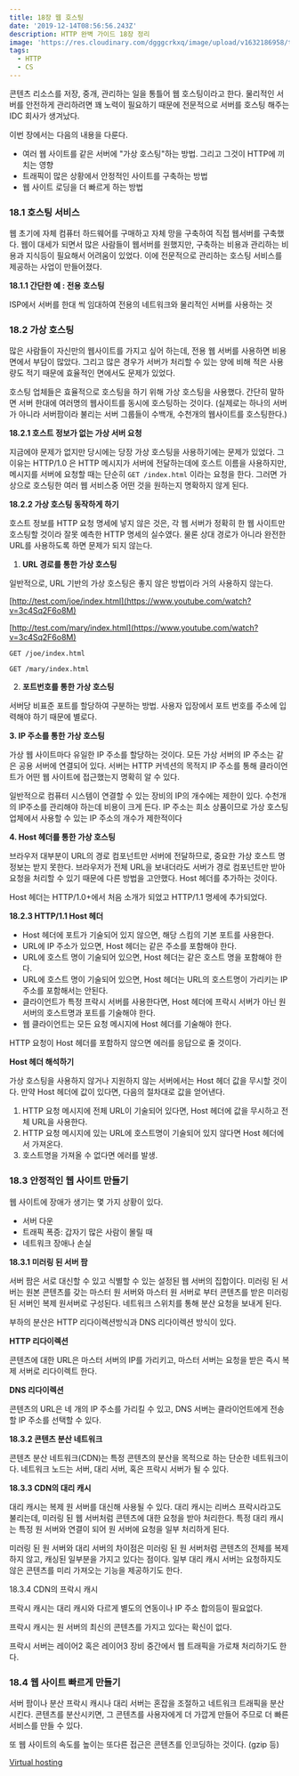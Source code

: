 ```yaml
---
title: 18장 웹 호스팅
date: '2019-12-14T08:56:56.243Z'
description: HTTP 완벽 가이드 18장 정리
image: 'https://res.cloudinary.com/dgggcrkxq/image/upload/v1632186958/tlog/http-perfect-guide_am6yzc.png'
tags:
  - HTTP
  - CS
---
```


콘텐츠 리소스를 저장, 중개, 관리하는 일을 통틀어 웹 호스팅이라고 한다. 물리적인 서버를 안전하게 관리하려면 꽤 노력이 필요하기 때문에 전문적으로 서버를 호스팅 해주는 IDC 회사가 생겨났다.

 이번 장에서는 다음의 내용을 다룬다.

- 여러 웹 사이트를 같은 서버에 "가상 호스팅"하는 방법. 그리고 그것이 HTTP에 끼치는 영향
- 트래픽이 많은 상황에서 안정적인 사이트를 구축하는 방법
- 웹 사이트 로딩을 더 빠르게 하는 방법

### 18.1 호스팅 서비스

웹 초기에 자체 컴퓨터 하드웨어를 구매하고 자체 망을 구축하여 직접 웹서버를 구축했다. 웹이 대세가 되면서 많은 사람들이 웹서버를 원했지만, 구축하는 비용과 관리하는 비용과 지식등이 필요해서 어려움이 있었다. 이에 전문적으로 관리하는 호스팅 서비스를 제공하는 사업이 만들어졌다.

**18.1.1 간단한 예 : 전용 호스팅**

ISP에서 서버를 한대 씩 임대하여 전용의 네트워크와 물리적인 서버를 사용하는 것

### 18.2 가상 호스팅

많은 사람들이 자신만의 웹사이트를 가지고 싶어 하는데, 전용 웹 서버를 사용하면 비용면에서 부담이 많았다. 그리고 많은 경우가 서버가 처리할 수 있는 양에 비해 적은 사용량도 적기 때문에 효율적인 면에서도 문제가 있었다. 

 호스팅 업체들은 효율적으로 호스팅을 하기 위해 가상 호스팅을 사용했다. 간단히 말하면 서버 한대에 여러명의 웹사이트를 동시에 호스팅하는 것이다. (실제로는 하나의 서버가 아니라 서버팜이라 불리는 서버 그룹들이 수백개, 수천개의 웹사이트를 호스팅한다.)

**18.2.1 호스트 정보가 없는 가상 서버 요청**

지금에야 문제가 없지만 당시에는 당장 가상 호스팅을 사용하기에는 문제가 있었다. 그 이유는 HTTP/1.0 은 HTTP 메시지가 서버에 전달하는데에 호스트 이름을 사용하지만, 메시지를 서버에 요청할 때는 단순히 `GET /index.html` 이라는 요청을 한다. 그러면 가상으로 호스팅한 여러 웹 서비스중 어떤 것을 원하는지 명확하지 않게 된다.

**18.2.2 가상 호스팅 동작하게 하기**

호스트 정보를 HTTP 요청 명세에 넣지 않은 것은, 각 웹 서버가 정확히 한 웹 사이트만 호스팅할 것이라 잘못 예측한 HTTP 명세의 실수였다. 물론 상대 경로가 아니라 완전한 URL를 사용하도록 하면 문제가 되지 않는다.

1. **URL 경로를 통한 가상 호스팅**

일반적으로, URL 기반의 가상 호스팅은 좋지 않은 방법이라 거의 사용하지 않는다.

[http://test.com/joe/index.html](https://www.youtube.com/watch?v=3c4Sq2F6o8M)

[http://test.com/mary/index.html](https://www.youtube.com/watch?v=3c4Sq2F6o8M)

`GET /joe/index.html`

`GET /mary/index.html`

 2. **포트번호를 통한 가상 호스팅**

서버당 비표준 포트를 할당하여 구분하는 방법. 사용자 입장에서 포트 번호를 주소에 입력해야 하기 때문에 별로다.

**3. IP 주소를 통한 가상 호스팅**

가상 웹 사이트마다 유일한 IP 주소를 할당하는 것이다. 모든 가상 서버의 IP 주소는 같은 공용 서버에 연결되어 있다. 서버는 HTTP 커넥션의 목적지 IP 주소를 통해 클라이언트가 어떤 웹 사이트에 접근했는지 명확히 알 수 있다.

일반적으로 컴퓨터 시스템이 연결할 수 있는 장비의 IP의 개수에는 제한이 있다. 수천개의 IP주소를 관리해야 하는데 비용이 크게 든다. IP 주소는 희소 상품이므로 가상 호스팅 업체에서 사용할 수 있는 IP 주소의 개수가 제한적이다

**4. Host 헤더를 통한 가상 호스팅**

브라우저 대부분이 URL의 경로 컴포넌트만 서버에 전달하므로, 중요한 가상 호스트 명 정보는 받지 못한다. 브라우저가 전체 URL을 보내더라도 서버가 경로 컴포넌트만 받아 요청을 처리할 수 있기 때문에 다른 방법을 고안했다. Host 헤더를 추가하는 것이다.

 Host 헤더는 HTTP/1.0+에서 처음 소개가 되었고 HTTP/1.1 명세에 추가되었다.

**18.2.3 HTTP/1.1 Host 헤더**

- Host 헤더에 포트가 기술되어 있지 않으면, 해당 스킴의 기본 포트를 사용한다.
- URL에 IP 주소가 있으면, Host 헤더는 같은 주소를 포함해야 한다.
- URL에 호스트 명이 기술되어 있으면, Host 헤더는 같은 호스트 명을 포함해야 한다.
- URL에 호스트 명이 기술되어 있으면, Host 헤더는 URL의 호스트명이 가리키는 IP 주소를 포함해서는 안된다.
- 클라이언트가 특정 프락시 서버를 사용한다면, Host 헤더에 프락시 서버가 아닌 원 서버의 호스트명과 포트를 기술해야 한다.
- 웹 클라이언트는 모든 요청 메시지에 Host 헤더를 기술해야 한다.

HTTP 요청이 Host 헤더를 포함하지 않으면 에러를 응답으로 줄 것이다.

**Host 헤더 해석하기**

가상 호스팅을 사용하지 않거나 지원하지 않는 서버에서는  Host 헤더 값을 무시할 것이다. 만약 Host 헤더에 값이 있다면, 다음의 절차대로 값을 얻어낸다.

1. HTTP 요청 메시지에 전체 URL이 기술되어 있다면, Host 헤더에 값을 무시하고 전체 URL을 사용한다.
2. HTTP 요청 메시지에 있는 URL에 호스트명이 기술되어 있지 않다면 Host 헤더에서 가져온다.
3. 호스트명을 가져올 수 없다면 에러를 발생.

### 18.3 안정적인 웹 사이트 만들기

웹 사이트에 장애가 생기는 몇 가지 상황이 있다.

- 서버 다운
- 트래픽 폭증: 갑자기 많은 사람이 몰릴 때
- 네트워크 장애나 손실

**18.3.1 미러링 된 서버 팜**

서버 팜은 서로 대신할 수 있고 식별할 수 있는 설정된 웹 서버의 집합이다. 미러링 된 서버는 원본 콘텐츠를 갖는 마스터 원 서버와 마스터 원 서버로 부터 콘텐츠를 받은 미러링 된 서버인 복제 원서버로 구성된다. 네트워크 스위치를 통해 분산 요청을 보내게 된다.

 부하의 분산은 HTTP 리다이렉션방식과 DNS 리다이렉션 방식이 있다.

**HTTP 리다이렉션**

콘텐츠에 대한 URL은 마스터 서버의 IP를 가리키고, 마스터 서버는 요청을 받은 즉시 복제 서버로 리다이렉트 한다.

**DNS 리다이렉션**

콘텐츠의 URL은 네 개의 IP 주소를 가리킬 수 있고, DNS 서버는 클라이언트에게 전송할 IP 주소를 선택할 수 있다.

**18.3.2 콘텐츠 분산 네트워크**

콘텐츠 분산 네트워크(CDN)는 특정 콘텐츠의 분산을 목적으로 하는 단순한 네트워크이다. 네트워크 노드는 서버, 대리 서버, 혹은 프락시 서버가 될 수 있다.

**18.3.3  CDN의 대리 캐시**

대리 캐시는 복제 원 서버를 대신해 사용될 수 있다. 대리 캐시는 리버스 프락시라고도 불리는데, 미러링 된 웹 서버처럼 콘텐츠에 대한 요청을 받아 처리한다. 특정 대리 캐시는 특정 원 서버와 연결이 되어 원 서버에 요청을 일부 처리하게 된다.

 미러링 된 원 서버와 대리 서버의 차이점은 미러링 된 원 서버처럼 콘텐츠의 전체를 복제하지 않고, 캐싱된 일부분을 가지고 있다는 점이다. 일부 대리 캐시 서버는 요청하지도 않은 콘텐츠를 미리 가져오는 기능을 제공하기도 한다.

18.3.4 CDN의 프락시 캐시

프락시 캐시는 대리 캐시와 다르게 별도의 연동이나 IP 주소 합의등이 필요없다. 

 프락시 캐시는 원 서버의 최신의 콘텐츠를 가지고 있다는 확신이 없다.

프락시 서버는 레이어2 혹은 레이어3 장비 중간에서 웹 트래픽을 가로채 처리하기도 한다.

### 18.4 웹 사이트 빠르게 만들기

서버 팜이나 분산 프락시 캐시나 대리 서버는 혼잡을 조절하고 네트워크 트래픽을 분산시킨다. 콘텐츠를 분산시키면, 그 콘텐츠를 사용자에게 더 가깝게 만들어 주므로 더 빠른 서비스를 만들 수 있다.

 또 웹 사이트의 속도를 높이는 또다른 접근은 콘텐츠를 인코딩하는 것이다. (gzip 등)

[Virtual hosting](https://www.slideshare.net/TaeMinWalterMoon/virtual-hosting-172007946)